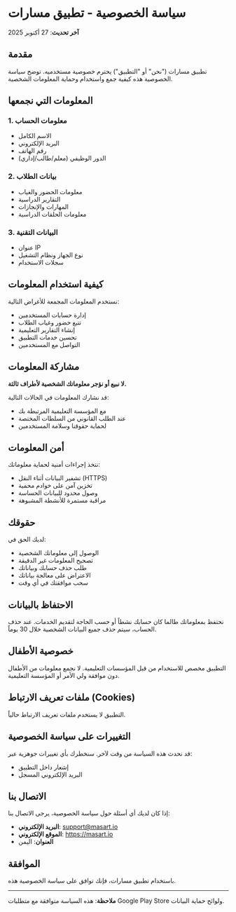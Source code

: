 # سياسة الخصوصية - تطبيق مسارات

**آخر تحديث**: 27 أكتوبر 2025

## مقدمة
تطبيق مسارات ("نحن" أو "التطبيق") يحترم خصوصية مستخدميه. توضح سياسة الخصوصية هذه كيفية جمع واستخدام وحماية المعلومات الشخصية.

## المعلومات التي نجمعها

### 1. معلومات الحساب
- الاسم الكامل
- البريد الإلكتروني
- رقم الهاتف
- الدور الوظيفي (معلم/طالب/إداري)

### 2. بيانات الطلاب
- معلومات الحضور والغياب
- التقارير الدراسية
- المهارات والإنجازات
- معلومات الحلقات الدراسية

### 3. البيانات التقنية
- عنوان IP
- نوع الجهاز ونظام التشغيل
- سجلات الاستخدام

## كيفية استخدام المعلومات

نستخدم المعلومات المجمعة للأغراض التالية:
- إدارة حسابات المستخدمين
- تتبع حضور وغياب الطلاب
- إنشاء التقارير التعليمية
- تحسين خدمات التطبيق
- التواصل مع المستخدمين

## مشاركة المعلومات

**لا نبيع أو نؤجر معلوماتك الشخصية لأطراف ثالثة.**

قد نشارك المعلومات في الحالات التالية:
- مع المؤسسة التعليمية المرتبطة بك
- عند الطلب القانوني من السلطات المختصة
- لحماية حقوقنا وسلامة المستخدمين

## أمن المعلومات

نتخذ إجراءات أمنية لحماية معلوماتك:
- تشفير البيانات أثناء النقل (HTTPS)
- تخزين آمن على خوادم محمية
- وصول محدود للبيانات الحساسة
- مراقبة مستمرة للأنشطة المشبوهة

## حقوقك

لديك الحق في:
- الوصول إلى معلوماتك الشخصية
- تصحيح المعلومات غير الدقيقة
- طلب حذف حسابك وبياناتك
- الاعتراض على معالجة بياناتك
- سحب موافقتك في أي وقت

## الاحتفاظ بالبيانات

نحتفظ بمعلوماتك طالما كان حسابك نشطاً أو حسب الحاجة لتقديم الخدمات. عند حذف الحساب، سيتم حذف جميع البيانات الشخصية خلال 30 يوماً.

## خصوصية الأطفال

التطبيق مخصص للاستخدام من قبل المؤسسات التعليمية. لا نجمع معلومات من الأطفال دون موافقة ولي الأمر أو المؤسسة التعليمية.

## ملفات تعريف الارتباط (Cookies)

التطبيق لا يستخدم ملفات تعريف الارتباط حالياً.

## التغييرات على سياسة الخصوصية

قد نحدث هذه السياسة من وقت لآخر. سنخطرك بأي تغييرات جوهرية عبر:
- إشعار داخل التطبيق
- البريد الإلكتروني المسجل

## الاتصال بنا

إذا كان لديك أي أسئلة حول سياسة الخصوصية، يرجى الاتصال بنا:

- **البريد الإلكتروني**: support@masart.io
- **الموقع الإلكتروني**: https://masart.io
- **العنوان**: اليمن

## الموافقة

باستخدام تطبيق مسارات، فإنك توافق على سياسة الخصوصية هذه.

---

**ملاحظة**: هذه السياسة متوافقة مع متطلبات Google Play Store ولوائح حماية البيانات.
